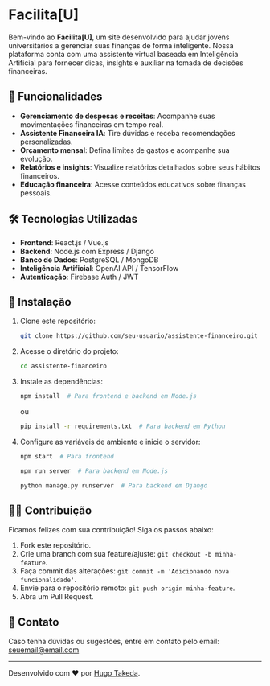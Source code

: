 # Facilita[U]

Bem-vindo ao **Facilita[U]**, um site desenvolvido para ajudar jovens universitários a gerenciar suas finanças de forma inteligente. Nossa plataforma conta com uma assistente virtual baseada em Inteligência Artificial para fornecer dicas, insights e auxiliar na tomada de decisões financeiras.

## 🌟 Funcionalidades
- **Gerenciamento de despesas e receitas**: Acompanhe suas movimentações financeiras em tempo real.
- **Assistente Financeira IA**: Tire dúvidas e receba recomendações personalizadas.
- **Orçamento mensal**: Defina limites de gastos e acompanhe sua evolução.
- **Relatórios e insights**: Visualize relatórios detalhados sobre seus hábitos financeiros.
- **Educação financeira**: Acesse conteúdos educativos sobre finanças pessoais.

## 🛠️ Tecnologias Utilizadas
- **Frontend**: React.js / Vue.js
- **Backend**: Node.js com Express / Django
- **Banco de Dados**: PostgreSQL / MongoDB
- **Inteligência Artificial**: OpenAI API / TensorFlow
- **Autenticação**: Firebase Auth / JWT

## 📝 Instalação
1. Clone este repositório:
   ```bash
   git clone https://github.com/seu-usuario/assistente-financeiro.git
   ```
2. Acesse o diretório do projeto:
   ```bash
   cd assistente-financeiro
   ```
3. Instale as dependências:
   ```bash
   npm install  # Para frontend e backend em Node.js
   ```
   ou
   ```bash
   pip install -r requirements.txt  # Para backend em Python
   ```
4. Configure as variáveis de ambiente e inicie o servidor:
   ```bash
   npm start  # Para frontend
   ```
   ```bash
   npm run server  # Para backend em Node.js
   ```
   ```bash
   python manage.py runserver  # Para backend em Django
   ```

## 👨‍💼 Contribuição
Ficamos felizes com sua contribuição! Siga os passos abaixo:
1. Fork este repositório.
2. Crie uma branch com sua feature/ajuste: `git checkout -b minha-feature`.
3. Faça commit das alterações: `git commit -m 'Adicionando nova funcionalidade'`.
4. Envie para o repositório remoto: `git push origin minha-feature`.
5. Abra um Pull Request.

## 🌟 Contato
Caso tenha dúvidas ou sugestões, entre em contato pelo email: [seuemail@email.com](mailto:seuemail@email.com)

---
Desenvolvido com ❤️ por [Hugo Takeda](https://github.com/detestably).

